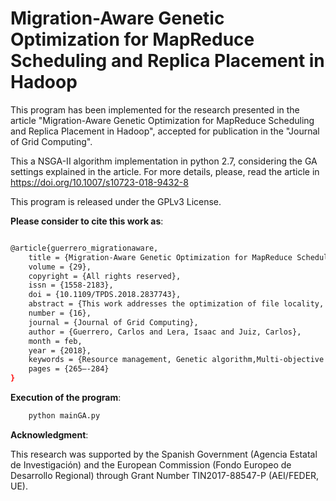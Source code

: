 # Migration-Aware Genetic Optimization for MapReduce Scheduling and Replica Placement in Hadoop

This program has been implemented for the research presented in the article "Migration-Aware Genetic Optimization for MapReduce Scheduling and Replica Placement in Hadoop", accepted for publication in the "Journal of Grid Computing".


This a NSGA-II algorithm implementation in python 2.7, considering the GA settings explained in the article. For more details, please, read the article in https://doi.org/10.1007/s10723-018-9432-8

This program is released under the GPLv3 License.

**Please consider to cite this work as**:

```bash

@article{guerrero_migrationaware,
	title = {Migration-Aware Genetic Optimization for MapReduce Scheduling and Replica Placement in Hadoop},
	volume = {29},
	copyright = {All rights reserved},
	issn = {1558-2183},
	doi = {10.1109/TPDS.2018.2837743},
	abstract = {This work addresses the optimization of file locality, file availability, and replica migration cost in a Hadoop architecture. Our optimization algorithm is based on the Non-dominated Sorting Genetic Algorithm-II and it simultaneously determines file block placement, with a variable replication factor, and MapReduce job scheduling. Our proposal has been tested with experiments that considered three data center sizes (8, 16 and 32 nodes) with the same workload and number of files (150 files and 3519 file blocks). In general terms, the use of a placement policy with a variable replica factor obtains higher improvements for our three optimization objectives. On the contrary, the use of a job scheduling policy only improves these objectives when it is used along a variable replication factor. The results have also shown that the migration cost is a suitable optimization objective as significant improvements up to 34% have been observed between the experiments.},
	number = {16},
	journal = {Journal of Grid Computing},
	author = {Guerrero, Carlos and Lera, Isaac and Juiz, Carlos},
	month = feb,
	year = {2018},
	keywords = {Resource management, Genetic algorithm,Multi-objective optimization,Replica placement, MapReduce scheduling, Hadoop},
	pages = {265–-284}
}
```

**Execution of the program**:

```bash
    python mainGA.py
```

**Acknowledgment**:

This research was supported by the Spanish Government (Agencia Estatal de Investigación) and the European Commission (Fondo Europeo de Desarrollo Regional) through Grant Number TIN2017-88547-P (AEI/FEDER, UE).
